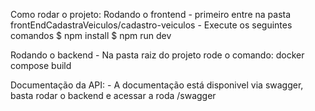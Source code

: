 

Como rodar o projeto:
  Rodando o frontend
      - primeiro entre na pasta frontEndCadastraVeiculos/cadastro-veiculos
      - Execute os seguintes comandos
            $ npm install
            $ npm run dev

  Rodando o backend
      - Na pasta raiz do projeto rode o comando: docker compose build

  Documentação da API:
      - A documentação está disponivel via swagger, basta rodar o backend e acessar a roda /swagger

                
           